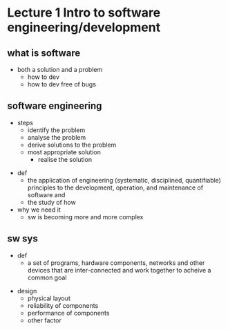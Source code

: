 # Lecture 1  Intro to software engineering/development

## what is software
+ both a solution and a problem
    * how to dev
    * how to dev free of bugs

## software engineering
* steps
    - identify the problem
    - analyse the problem
    - derive solutions to the problem
    - most appropriate solution
        - realise the solution
+ def
    * the application of engineering (systematic, disciplined, quantifiable)  principles to the development, operation, and maintenance of software and
    * the study of how
+ why we need it
    * sw is becoming more and more complex

## sw sys
+ def
    + a set of programs, hardware components, networks and other devices that are inter-connected and work together to acheive a common goal
- design
    + physical layout
    + reliability of components
    + performance of components
    + other factor

